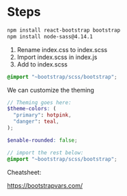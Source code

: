 # Steps

```bash
npm install react-bootstrap bootstrap
npm install node-sass@4.14.1
```

1. Rename index.css to index.scss
2. Import index.scss in index.js
3. Add to index.scss

```scss
@import "~bootstrap/scss/bootstrap";
```

We can customize the theming

```scss
// Theming goes here:
$theme-colors: (
  "primary": hotpink,
  "danger": teal,
);

$enable-rounded: false;

// import the rest below:
@import "~bootstrap/scss/bootstrap";
```

Cheatsheet:

https://bootstrapvars.com/
